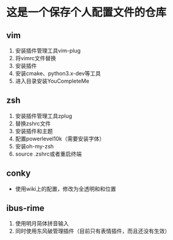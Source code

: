 # 这是一个保存个人配置文件的仓库

## vim
1. 安装插件管理工具vim-plug
2. 将vimrc文件替换
3. 安装插件
3. 安装cmake、python3.x-dev等工具
4. 进入目录安装YouCompleteMe

## zsh
1. 安装插件管理工具zplug
2. 替换zshrc文件
3. 安装插件和主题
4. 配置powerlevel10k（需要安装字体）
5. 安装oh-my-zsh
6. source .zshrc或者重启终端

## conky
* 使用wiki上的配置，修改为全透明和和位置

## ibus-rime
1. 使用明月简体拼音输入
2. 同时使用东风破管理插件（目前只有表情插件，而且还没有生效）

